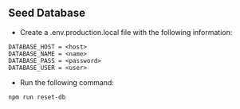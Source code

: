 ## Seed Database

- Create a .env.production.local file with the following information:
```
DATABASE_HOST = <host>
DATABASE_NAME = <name>
DATABASE_PASS = <password>
DATABASE_USER = <user>
```
- Run the following command:
```
npm run reset-db
```